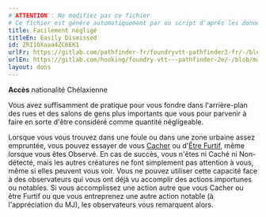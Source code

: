 ```yaml
---
# ATTENTION : Ne modifiez pas ce fichier
# Ce fichier est généré automatiquement par un script d'après les données du module Foundry VTT officiel et de sa traduction
title: Facilement négligé
titleEn: Easily Dismissed
id: ZRI1OXaaa4ZC6EK1
urlFr: https://gitlab.com/pathfinder-fr/foundryvtt-pathfinder2-fr/-/blob/master/data/feats/ZRI1OXaaa4ZC6EK1.htm
urlEn: https://gitlab.com/hooking/foundry-vtt---pathfinder-2e/-/blob/master/packs/data/feats.db/easily-dismissed.json
layout: dons
---
```

**Accès** nationalité Chélaxienne

Vous avez suffisamment de pratique pour vous fondre dans l'arrière-plan des rues et des salons de gens plus importants que vous pour parvenir à faire en sorte d'être considéré comme quantité négligeable.

Lorsque vous vous trouvez dans une foule ou dans une zone urbaine assez empruntée, vous pouvez essayer de vous [Cacher](../actions/se-cacher.html) ou d'[Être Furtif](../actions/être-furtif.html), même lorsque vous êtes Observé. En cas de succès, vous n'êtes ni Caché ni Non-détecté, mais les autres créatures ne font simplement pas attention à vous, même si elles peuvent vous voir. Vous ne pouvez utiliser cette capacité face à des observateurs qui vous ont déjà vu accomplir des actions importunes ou notables. Si vous accomplissez une action autre que vous Cacher ou être Furtif ou que vous entreprenez une autre action notable (à l'appréciation du MJ), les observateurs vous remarquent alors.

